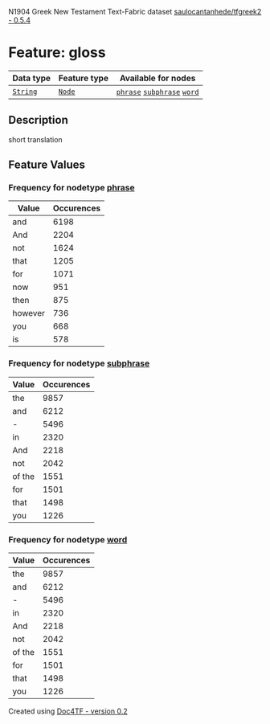 N1904 Greek New Testament Text-Fabric dataset [saulocantanhede/tfgreek2 - 0.5.4](https://github.com/saulocantanhede/tfgreek2)
# Feature: gloss
Data type|Feature type|Available for nodes
---|---|---
[`String`](featurebydatatype.md#string)|[`Node`](featurebytype.md#node)| [`phrase`](featurebynodetype.md#phrase)  [`subphrase`](featurebynodetype.md#subphrase)  [`word`](featurebynodetype.md#word) 
## Description
short translation
## Feature Values
### Frequency for nodetype [phrase](featurebynodetype.md#phrase)
Value|Occurences
---|---
and|6198
And|2204
not|1624
that|1205
for|1071
now|951
then|875
however|736
you|668
is|578
### Frequency for nodetype [subphrase](featurebynodetype.md#subphrase)
Value|Occurences
---|---
the|9857
and|6212
-|5496
in|2320
And|2218
not|2042
of the|1551
for|1501
that|1498
you|1226
### Frequency for nodetype [word](featurebynodetype.md#word)
Value|Occurences
---|---
the|9857
and|6212
-|5496
in|2320
And|2218
not|2042
of the|1551
for|1501
that|1498
you|1226
 

Created using [Doc4TF - version 0.2](https://github.com/tonyjurg/Doc4TF) 